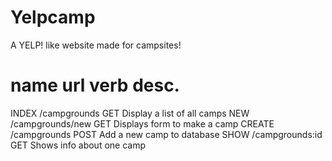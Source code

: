 # Yelpcamp
A YELP! like website made for campsites!


name      url                  verb        desc.
=================================================================
INDEX     /campgrounds         GET         Display a list of all camps
NEW       /campgrounds/new     GET         Displays form to make a camp
CREATE    /campgrounds         POST        Add a new camp to database
SHOW      /campgrounds:id      GET         Shows info about one camp